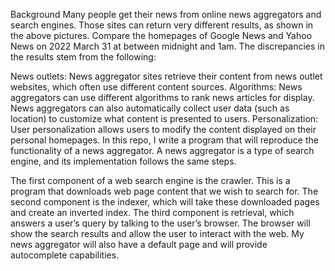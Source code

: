 Background
Many people get their news from online news aggregators and search engines. Those sites can return very different results, as shown in the above pictures. Compare the homepages of Google News and Yahoo News on 2022 March 31 at between midnight and 1am. The discrepancies in the results stem from the following:

News outlets: News aggregator sites retrieve their content from news outlet websites, which often use different content sources.
Algorithms: News aggregators can use different algorithms to rank news articles for display. News aggregators can also automatically collect user data (such as location) to customize what content is presented to users.
Personalization: User personalization allows users to modify the content displayed on their personal homepages.
In this repo, I write a program that will reproduce the functionality of a news aggregator. A news aggregator is a type of search engine, and its implementation follows the same steps.

The first component of a web search engine is the crawler. This is a program that downloads web page content that we wish to search for.
The second component is the indexer, which will take these downloaded pages and create an inverted index.
The third component is retrieval, which answers a user’s query by talking to the user’s browser. The browser will show the search results and allow the user to interact with the web.
My news aggregator will also have a default page and will provide autocomplete capabilities.
